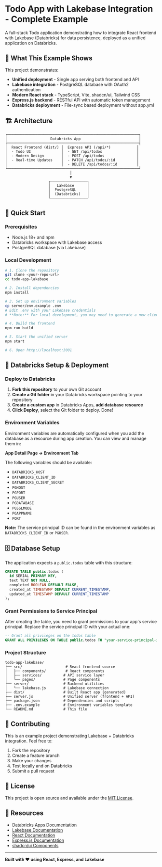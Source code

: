 # Todo App with Lakebase Integration - Complete Example

A full-stack Todo application demonstrating how to integrate React frontend with Lakebase (Databricks) for data persistence, deployed as a unified application on Databricks.

## 🎯 What This Example Shows

This project demonstrates:
- **Unified deployment** - Single app serving both frontend and API
- **Lakebase integration** - PostgreSQL database with OAuth2 authentication
- **Modern React stack** - TypeScript, Vite, shadcn/ui, Tailwind CSS
- **Express.js backend** - RESTful API with automatic token management
- **Databricks deployment** - File-sync based deployment without app.yml

## 🏗️ Architecture

```
┌─────────────────────────────────────────────────────────────┐
│                    Databricks App                           │
├─────────────────────────────────────────────────────────────┤
│  React Frontend (dist/) │  Express API (/api/*)            │
│  - Todo UI              │  - GET /api/todos                │
│  - Modern Design        │  - POST /api/todos               │
│  - Real-time Updates    │  - PATCH /api/todos/:id          │
│                         │  - DELETE /api/todos/:id         │
└─────────────────────────────────────────────────────────────┘
                              │
                              ▼
                    ┌─────────────────┐
                    │   Lakebase      │
                    │  PostgreSQL     │
                    │  (Databricks)   │
                    └─────────────────┘
```

## 🚀 Quick Start

### Prerequisites
- Node.js 18+ and npm
- Databricks workspace with Lakebase access
- PostgreSQL database (via Lakebase)

### Local Development

```bash
# 1. Clone the repository
git clone <your-repo-url>
cd todo-app-lakebase

# 2. Install dependencies
npm install

# 3. Set up environment variables
cp server/env.example .env
# Edit .env with your Lakebase credentials
# **Note:** For local development, you may need to generate a new client secret for your app service principal

# 4. Build the frontend
npm run build

# 5. Start the unified server
npm start

# 6. Open http://localhost:3001
```

## 🚀 Databricks Setup & Deployment

### Deploy to Databricks

1. **Fork this repository** to your own Git account
2. **Create a Git folder** in your Databricks workspace pointing to your repository
3. **Create a custom app** in Databricks Apps, **add database resource**
4. **Click Deploy**, select the Git folder to deploy. Done!

### Environment Variables

Environment variables are automatically configured when you add the database as a resource during app creation. You can view and manage them in:

**App Detail Page → Environment Tab**

The following variables should be available:
- `DATABRICKS_HOST`
- `DATABRICKS_CLIENT_ID`
- `DATABRICKS_CLIENT_SECRET`
- `PGHOST`
- `PGPORT`
- `PGUSER`
- `PGDATABASE`
- `PGSSLMODE`
- `PGAPPNAME`
- `PORT`

**Note:** The service principal ID can be found in the environment variables as `DATABRICKS_CLIENT_ID` or `PGUSER`.

## 🗄️ Database Setup

The application expects a `public.todos` table with this structure:

```sql
CREATE TABLE public.todos (
  id SERIAL PRIMARY KEY,
  text TEXT NOT NULL,
  completed BOOLEAN DEFAULT FALSE,
  created_at TIMESTAMP DEFAULT CURRENT_TIMESTAMP,
  updated_at TIMESTAMP DEFAULT CURRENT_TIMESTAMP
);
```

### Grant Permissions to Service Principal

After creating the table, you need to grant permissions to your app's service principal. Replace the service principal ID with your actual one:

```sql
-- Grant all privileges on the todos table
GRANT ALL PRIVILEGES ON TABLE public.todos TO "your-service-principal-id";
```


### Project Structure

```
todo-app-lakebase/
├── src/                    # React frontend source
│   ├── components/         # React components
│   ├── services/          # API service layer
│   └── pages/             # Page components
├── server/                # Backend utilities
│   └── lakebase.js        # Lakebase connection
├── dist/                  # Built React app (generated)
├── server.js              # Unified server (frontend + API)
├── package.json           # Dependencies and scripts
├── .env.example           # Environment variables template
└── README.md              # This file
```



## 🤝 Contributing

This is an example project demonstrating Lakebase + Databricks integration. Feel free to:

1. Fork the repository
2. Create a feature branch
3. Make your changes
4. Test locally and on Databricks
5. Submit a pull request

## 📄 License

This project is open source and available under the [MIT License](LICENSE).

## 🔗 Resources

- [Databricks Apps Documentation](https://docs.databricks.com/apps/index.html)
- [Lakebase Documentation](https://docs.databricks.com/lakebase/index.html)
- [React Documentation](https://react.dev/)
- [Express.js Documentation](https://expressjs.com/)
- [shadcn/ui Components](https://ui.shadcn.com/)

---

**Built with ❤️ using React, Express, and Lakebase**

